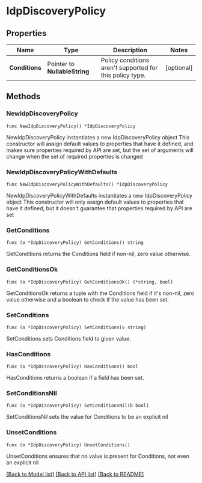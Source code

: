 # IdpDiscoveryPolicy

## Properties

Name | Type | Description | Notes
------------ | ------------- | ------------- | -------------
**Conditions** | Pointer to **NullableString** | Policy conditions aren&#39;t supported for this policy type. | [optional] 

## Methods

### NewIdpDiscoveryPolicy

`func NewIdpDiscoveryPolicy() *IdpDiscoveryPolicy`

NewIdpDiscoveryPolicy instantiates a new IdpDiscoveryPolicy object
This constructor will assign default values to properties that have it defined,
and makes sure properties required by API are set, but the set of arguments
will change when the set of required properties is changed

### NewIdpDiscoveryPolicyWithDefaults

`func NewIdpDiscoveryPolicyWithDefaults() *IdpDiscoveryPolicy`

NewIdpDiscoveryPolicyWithDefaults instantiates a new IdpDiscoveryPolicy object
This constructor will only assign default values to properties that have it defined,
but it doesn't guarantee that properties required by API are set

### GetConditions

`func (o *IdpDiscoveryPolicy) GetConditions() string`

GetConditions returns the Conditions field if non-nil, zero value otherwise.

### GetConditionsOk

`func (o *IdpDiscoveryPolicy) GetConditionsOk() (*string, bool)`

GetConditionsOk returns a tuple with the Conditions field if it's non-nil, zero value otherwise
and a boolean to check if the value has been set.

### SetConditions

`func (o *IdpDiscoveryPolicy) SetConditions(v string)`

SetConditions sets Conditions field to given value.

### HasConditions

`func (o *IdpDiscoveryPolicy) HasConditions() bool`

HasConditions returns a boolean if a field has been set.

### SetConditionsNil

`func (o *IdpDiscoveryPolicy) SetConditionsNil(b bool)`

 SetConditionsNil sets the value for Conditions to be an explicit nil

### UnsetConditions
`func (o *IdpDiscoveryPolicy) UnsetConditions()`

UnsetConditions ensures that no value is present for Conditions, not even an explicit nil

[[Back to Model list]](../README.md#documentation-for-models) [[Back to API list]](../README.md#documentation-for-api-endpoints) [[Back to README]](../README.md)


